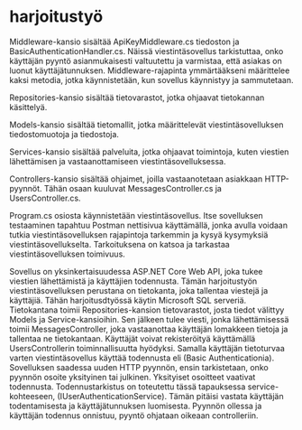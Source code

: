 # harjoitustyö

Middleware-kansio sisältää ApiKeyMiddleware.cs tiedoston ja BasicAuthenticationHandler.cs. Näissä viestintäsovellus tarkistuttaa, onko käyttäjän pyyntö asianmukaisesti valtuutettu ja varmistaa, että asiakas on luonut käyttäjätunnuksen. Middleware-rajapinta ymmärtääkseni määrittelee kaksi metodia, jotka käynnistetään, kun sovellus käynnistyy ja sammutetaan. 

Repositories-kansio sisältää tietovarastot, jotka ohjaavat tietokannan käsittelyä.

Models-kansio sisältää tietomallit, jotka määrittelevät viestintäsovelluksen tiedostomuotoja ja tiedostoja.

Services-kansio sisältää palveluita, jotka ohjaavat toimintoja, kuten viestien lähettämisen ja vastaanottamiseen viestintäsovelluksessa.

Controllers-kansio sisältää ohjaimet, joilla vastaanotetaan asiakkaan HTTP-pyynnöt. Tähän osaan kuuluvat MessagesController.cs ja UsersController.cs.

Program.cs osiosta käynnistetään viestintäsovellus. Itse sovelluksen testaaminen tapahtuu Postman nettisivua käyttämällä, jonka avulla voidaan tutkia viestintäsovelluksen rajapintoja tarkemmin ja kysyä kysymyksiä viestintäsovellukselta. Tarkoituksena on katsoa ja tarkastaa viestintäsovelluksen toimivuus.

Sovellus on yksinkertaisuudessa ASP.NET Core Web API, joka tukee viestien lähettämistä ja käyttäjien todennusta. Tämän harjoitustyön viestintäsovelluksen perustana on tietokanta, joka tallentaa viestejä ja käyttäjiä. Tähän harjoitusdtyössä käytin Microsoft SQL serveriä. Tietokantana toimii Repositories-kansion tietovarastot, josta tiedot välittyy Models ja Service-kansioihin. Sen jälkeen tulee viesti, jonka lähettämisessä toimii MessagesController, joka vastaanottaa käyttäjän lomakkeen tietoja ja tallentaa ne tietokantaan. Käyttäjät voivat rekisteröityä käyttämällä UsersControllerin toiminnallisuutta hyödyksi. Samalla käyttäjän tietoturvaa varten viestintäsovellus käyttää todennusta eli (Basic Authenticationia). Sovelluksen saadessa uuden HTTP pyynnön, ensin tarkistetaan, onko pyynnön osoite yksityinen tai julkinen. Yksityiset osoitteet vaativat todennusta. Todennustarkistus on toteutettu tässä tapauksessa service-kohteeseen, (IUserAuthenticationService). Tämän pitäisi vastata käyttäjän todentamisesta ja käyttäjätunnuksen luomisesta. Pyynnön ollessa ja käyttäjän todennus onnistuu, pyyntö ohjataan oikeaan controlleriin. 
